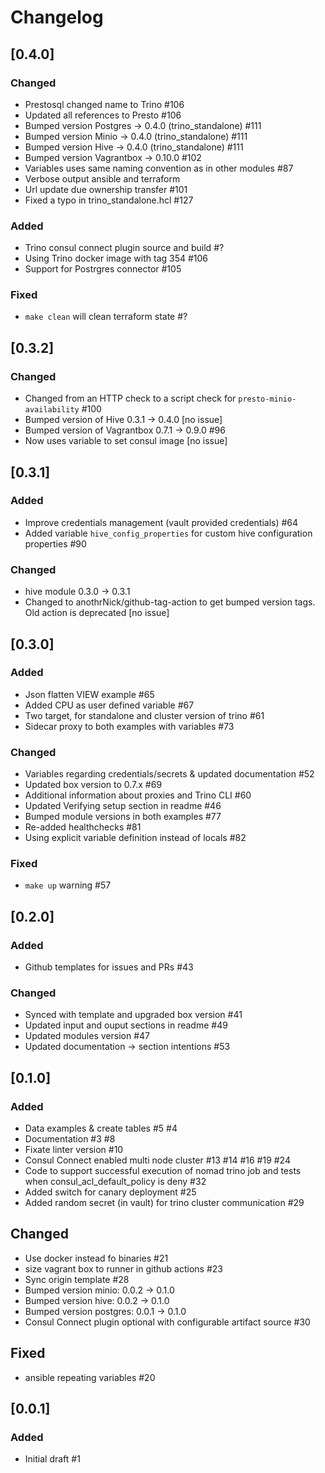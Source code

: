 # Changelog

## [0.4.0]

### Changed
- Prestosql changed name to Trino #106
- Updated all references to Presto #106
- Bumped version Postgres -> 0.4.0 (trino_standalone) #111
- Bumped version Minio -> 0.4.0 (trino_standalone) #111
- Bumped version Hive -> 0.4.0 (trino_standalone) #111
- Bumped version Vagrantbox -> 0.10.0 #102
- Variables uses same naming convention as in other modules #87
- Verbose output ansible and terraform
- Url update due ownership transfer #101
- Fixed a typo in trino_standalone.hcl #127

### Added
- Trino consul connect plugin source and build #?
- Using Trino docker image with tag 354 #106
- Support for Postrgres connector #105

### Fixed
- `make clean` will clean terraform state #?

## [0.3.2]

### Changed
- Changed from an HTTP check to a script check for `presto-minio-availability` #100
- Bumped version of Hive 0.3.1 -> 0.4.0 [no issue]
- Bumped version of Vagrantbox 0.7.1 -> 0.9.0 #96
- Now uses variable to set consul image [no issue]

## [0.3.1]

### Added

- Improve credentials management (vault provided credentials) #64
- Added variable `hive_config_properties` for custom hive configuration properties #90

### Changed

- hive module 0.3.0 -> 0.3.1
- Changed to anothrNick/github-tag-action to get bumped version tags. Old action is deprecated [no issue]

## [0.3.0]

### Added
- Json flatten VIEW example #65
- Added CPU as user defined variable #67
- Two target, for standalone and cluster version of trino #61
- Sidecar proxy to both examples with variables #73

### Changed
- Variables regarding credentials/secrets & updated documentation #52
- Updated box version to 0.7.x #69
- Additional information about proxies and Trino CLI #60
- Updated Verifying setup section in readme #46
- Bumped module versions in both examples #77
- Re-added healthchecks #81
- Using explicit variable definition instead of locals #82

### Fixed
- `make up` warning #57

## [0.2.0]

### Added
- Github templates for issues and PRs #43

### Changed
- Synced with template and upgraded box version #41
- Updated input and ouput sections in readme #49
- Updated modules version #47
- Updated documentation -> section intentions #53

## [0.1.0]

### Added

- Data examples & create tables #5 #4
- Documentation #3 #8
- Fixate linter version #10
- Consul Connect enabled multi node cluster #13 #14 #16 #19 #24
- Code to support successful execution of nomad trino job and tests when consul_acl_default_policy is deny #32
- Added switch for canary deployment #25
- Added random secret (in vault) for trino cluster communication #29

## Changed

- Use docker instead fo binaries #21
- size vagrant box to runner in github actions #23
- Sync origin template #28
- Bumped version minio: 0.0.2 -> 0.1.0
- Bumped version hive: 0.0.2 -> 0.1.0
- Bumped version postgres: 0.0.1 -> 0.1.0
- Consul Connect plugin optional with configurable artifact source #30

## Fixed

- ansible repeating variables #20

## [0.0.1]

### Added

- Initial draft #1
